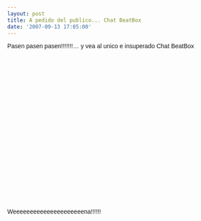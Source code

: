 ```yaml
---
layout: post
title: A pedido del publico... Chat BeatBox
date: '2007-09-13 17:05:00'
---
```



<span style="font-family: arial;">Pasen pasen pasen!!!!!!!… y vea al unico e insuperado Chat BeatBox</span>  
<object height="350" style="font-family: arial;" width="425"><param name="movie" value="http://www.youtube.com/v/6a-b1mdJRhY"></param><param name="wmode" value="transparent"></param><embed height="350" src="http://www.youtube.com/v/6a-b1mdJRhY" type="application/x-shockwave-flash" width="425" wmode="transparent"></embed></object>

<span style="font-family: arial;">Weeeeeeeeeeeeeeeeeeeeena!!!!!!</span>


